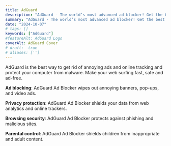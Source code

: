 ```yaml
---
title: AdGuard
description: "AdGuard - The world’s most advanced ad blocker! Get the best ad-free experience"
summary: "AdGuard - The world’s most advanced ad blocker! Get the best ad-free experience"
date: "2024-10-07"
# tags: []
keywords: ["AdGuard"]
#featureAlt: AdGuard Logo
coverAlt: AdGuard Cover
# draft:  true
# aliases: ['']
---
```


AdGuard is the best way to get rid of annoying ads and online tracking and protect your computer from malware. Make your web surfing fast, safe and ad-free.

**Ad blocking**: AdGuard Ad Blocker wipes out annoying banners, pop-ups, and video ads.

**Privacy protection**: AdGuard Ad Blocker shields your data from web analytics and online trackers.

**Browsing security**: AdGuard Ad Blocker protects against phishing and malicious sites.

**Parental control**: AdGuard Ad Blocker shields children from inappropriate and adult content.
